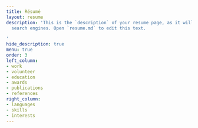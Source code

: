 ```yaml
---
title: Résumé
layout: resume
description: 'This is the `description` of your resume page, as it will be seen by
  search engines. Open `resume.md` to edit this text.

'
hide_description: true
menu: true
order: 3
left_column:
- work
- volunteer
- education
- awards
- publications
- references
right_column:
- languages
- skills
- interests
---
```


